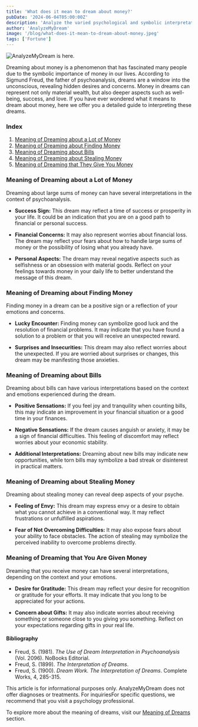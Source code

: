 ```yaml
---
title: 'What does it mean to dream about money?'
pubDate: '2024-06-04T05:00:00Z'
description: 'Analyze the varied psychological and symbolic interpretations of dreams involving money, to uncover the underlying meanings of these dreams.'
author: 'AnalyzeMyDream'
image: '/blog/what-does-it-mean-to-dream-about-money.jpeg'
tags: ['Fortune']
---
```


![AnalyzeMyDream is here.](/blog/what-does-it-mean-to-dream-about-money.jpeg)

Dreaming about money is a phenomenon that has fascinated many people due to the symbolic importance of money in our lives. According to Sigmund Freud, the father of psychoanalysis, dreams are a window into the unconscious, revealing hidden desires and concerns. Money in dreams can represent not only material wealth, but also deeper aspects such as well-being, success, and love. If you have ever wondered what it means to dream about money, here we offer you a detailed guide to interpreting these dreams.

### Index

1. [Meaning of Dreaming about a Lot of Money](#meaning-of-dreaming-about-a-lot-of-money)
2. [Meaning of Dreaming about Finding Money](#meaning-of-dreaming-about-finding-money)
3. [Meaning of Dreaming about Bills](#meaning-of-dreaming-about-bills)
4. [Meaning of Dreaming about Stealing Money](#meaning-of-dreaming-about-stealing-money)
5. [Meaning of Dreaming that They Give You Money](#meaning-of-dreaming-that-they-give-you-money)

### Meaning of Dreaming about a Lot of Money

Dreaming about large sums of money can have several interpretations in the context of psychoanalysis.

- **Success Sign:** This dream may reflect a time of success or prosperity in your life. It could be an indication that you are on a good path to financial or personal success.

- **Financial Concerns:** It may also represent worries about financial loss. The dream may reflect your fears about how to handle large sums of money or the possibility of losing what you already have.

- **Personal Aspects:** The dream may reveal negative aspects such as selfishness or an obsession with material goods. Reflect on your feelings towards money in your daily life to better understand the message of this dream.

### Meaning of Dreaming about Finding Money

Finding money in a dream can be a positive sign or a reflection of your emotions and concerns.

- **Lucky Encounter:** Finding money can symbolize good luck and the resolution of financial problems. It may indicate that you have found a solution to a problem or that you will receive an unexpected reward.

- **Surprises and Insecurities:** This dream may also reflect worries about the unexpected. If you are worried about surprises or changes, this dream may be manifesting those anxieties.

### Meaning of Dreaming about Bills

Dreaming about bills can have various interpretations based on the context and emotions experienced during the dream.

- **Positive Sensations:** If you feel joy and tranquility when counting bills, this may indicate an improvement in your financial situation or a good time in your finances.

- **Negative Sensations:** If the dream causes anguish or anxiety, it may be a sign of financial difficulties. This feeling of discomfort may reflect worries about your economic stability.

- **Additional Interpretations:** Dreaming about new bills may indicate new opportunities, while torn bills may symbolize a bad streak or disinterest in practical matters.

### Meaning of Dreaming about Stealing Money

Dreaming about stealing money can reveal deep aspects of your psyche.

- **Feeling of Envy:** This dream may express envy or a desire to obtain what you cannot achieve in a conventional way. It may reflect frustrations or unfulfilled aspirations.

- **Fear of Not Overcoming Difficulties:** It may also expose fears about your ability to face obstacles. The action of stealing may symbolize the perceived inability to overcome problems directly.

### Meaning of Dreaming that You Are Given Money

Dreaming that you receive money can have several interpretations, depending on the context and your emotions.

- **Desire for Gratitude:** This dream may reflect your desire for recognition or gratitude for your efforts. It may indicate that you long to be appreciated for your actions.

- **Concern about Gifts:** It may also indicate worries about receiving something or someone close to you giving you something. Reflect on your expectations regarding gifts in your real life.

#### Bibliography

- Freud, S. (1981). *The Use of Dream Interpretation in Psychoanalysis* (Vol. 2096). NoBooks Editorial.
- Freud, S. (1899). *The Interpretation of Dreams*.
- Freud, S. (1900). *Dream Work. The Interpretation of Dreams*. Complete Works, 4, 285-315.

This article is for informational purposes only. AnalyzeMyDream does not offer diagnoses or treatments. For inquiriesFor specific questions, we recommend that you visit a psychology professional.

To explore more about the meaning of dreams, visit our [Meaning of Dreams](#) section.